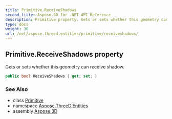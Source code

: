 ```yaml
---
title: Primitive.ReceiveShadows
second_title: Aspose.3D for .NET API Reference
description: Primitive property. Gets or sets whether this geometry can receive shadow
type: docs
weight: 30
url: /net/aspose.threed.entities/primitive/receiveshadows/
---
```

## Primitive.ReceiveShadows property

Gets or sets whether this geometry can receive shadow.

```csharp
public bool ReceiveShadows { get; set; }
```

### See Also

* class [Primitive](../)
* namespace [Aspose.ThreeD.Entities](../../../aspose.threed.entities/)
* assembly [Aspose.3D](../../../)



